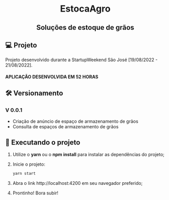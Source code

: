 <h1 align="center">
  EstocaAgro
</h1>
<h2 align="center">
Soluções de estoque de grãos
</h2>

## 💻 Projeto

Projeto desenvolvido durante a StartupWeekend São José [19/08/2022 - 21/08/2022].

#### APLICAÇÃO DESENVOLVIDA EM 52 HORAS

## :hammer_and_wrench: Versionamento

### V 0.0.1

- Criação de anúncio de espaço de armazenamento de grãos
- Consulta de espaços de armazenamento de grãos

## 📲 Executando o projeto

1. Utilize o **yarn** ou o **npm install** para instalar as dependências do projeto;

2. Inicie o projeto:

   ```cl
   yarn start
   ```

3. Abra o link http://localhost:4200 em seu navegador preferido;

4. Prontinho! Bora subir!
